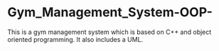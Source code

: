 # Gym_Management_System-OOP-
This is a gym management system which is based on C++ and object oriented programming. It also includes a UML.
